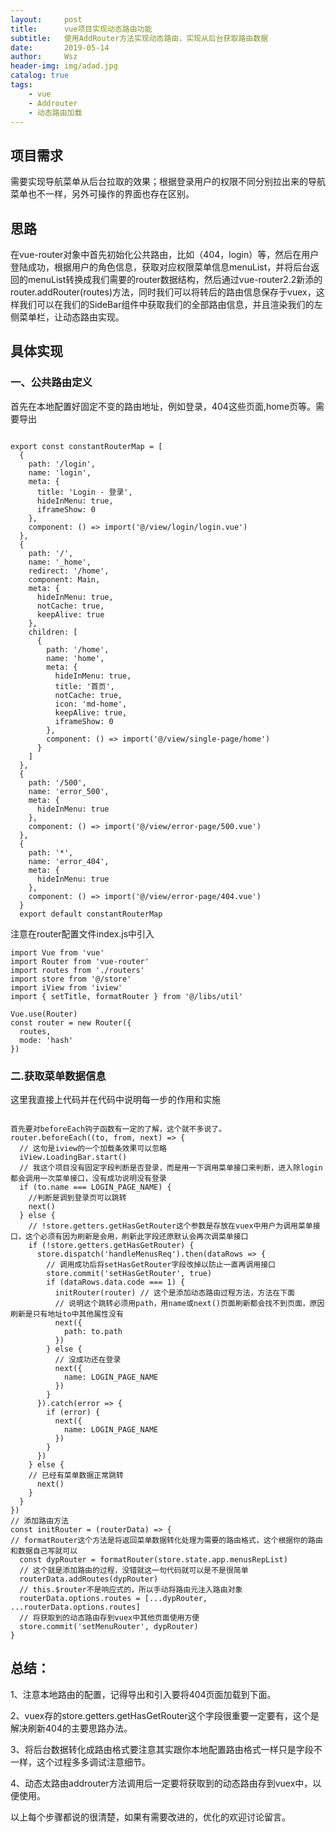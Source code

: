 ```yaml
---
layout:     post
title:      vue项目实现动态路由功能
subtitle:   使用AddRouter方法实现动态路由，实现从后台获取路由数据
date:       2019-05-14
author:     Wsz
header-img: img/adad.jpg
catalog: true
tags:
    - vue
    - Addrouter
    - 动态路由加载
---
```


## 项目需求

   需要实现导航菜单从后台拉取的效果；根据登录用户的权限不同分别拉出来的导航菜单也不一样，另外可操作的界面也存在区别。

## 思路

在vue-router对象中首先初始化公共路由，比如（404，login）等，然后在用户登陆成功，根据用户的角色信息，获取对应权限菜单信息menuList，并将后台返回的menuList转换成我们需要的router数据结构，然后通过vue-router2.2新添的router.addRouter(routes)方法，同时我们可以将转后的路由信息保存于vuex，这样我们可以在我们的SideBar组件中获取我们的全部路由信息，并且渲染我们的左侧菜单栏，让动态路由实现。

## 具体实现

### 一、公共路由定义

首先在本地配置好固定不变的路由地址，例如登录，404这些页面,home页等。需要导出
```

export const constantRouterMap = [
  {
    path: '/login',
    name: 'login',
    meta: {
      title: 'Login - 登录',
      hideInMenu: true,
      iframeShow: 0
    },
    component: () => import('@/view/login/login.vue')
  },
  {
    path: '/',
    name: '_home',
    redirect: '/home',
    component: Main,
    meta: {
      hideInMenu: true,
      notCache: true,
      keepAlive: true
    },
    children: [
      {
        path: '/home',
        name: 'home',
        meta: {
          hideInMenu: true,
          title: '首页',
          notCache: true,
          icon: 'md-home',
          keepAlive: true,
          iframeShow: 0
        },
        component: () => import('@/view/single-page/home')
      }
    ]
  },
  {
    path: '/500',
    name: 'error_500',
    meta: {
      hideInMenu: true
    },
    component: () => import('@/view/error-page/500.vue')
  },
  {
    path: '*',
    name: 'error_404',
    meta: {
      hideInMenu: true
    },
    component: () => import('@/view/error-page/404.vue')
  }
  export default constantRouterMap
```

注意在router配置文件index.js中引入  

```
import Vue from 'vue'
import Router from 'vue-router'
import routes from './routers'
import store from '@/store'
import iView from 'iview'
import { setTitle, formatRouter } from '@/libs/util'

Vue.use(Router)
const router = new Router({
  routes,
  mode: 'hash'
})

```

### 二.获取菜单数据信息

这里我直接上代码并在代码中说明每一步的作用和实施

```

首先要对beforeEach钩子函数有一定的了解，这个就不多说了。
router.beforeEach((to, from, next) => {
  // 这句是iview的一个加载条效果可以忽略
  iView.LoadingBar.start() 
  // 我这个项目没有固定字段判断是否登录，而是用一下调用菜单接口来判断，进入除login都会调用一次菜单接口，没有成功说明没有登录
  if (to.name === LOGIN_PAGE_NAME) {
    //判断是调到登录页可以跳转
    next()
  } else {
    // !store.getters.getHasGetRouter这个参数是存放在vuex中用户为调用菜单接口，这个必须有因为刷新是会用，刷新此字段还原默认会再次调菜单接口
    if (!store.getters.getHasGetRouter) {
      store.dispatch('handleMenusReq').then(dataRows => {
        // 调用成功后将setHasGetRouter字段改掉以防止一直再调用接口
        store.commit('setHasGetRouter', true)
        if (dataRows.data.code === 1) {
          initRouter(router) // 这个是添加动态路由过程方法，方法在下面
          // 说明这个跳转必须用path，用name或next()页面刷新都会找不到页面，原因刷新是只有地址to中其他属性没有
          next({
            path: to.path
          })
        } else {
          // 没成功还在登录
          next({
            name: LOGIN_PAGE_NAME
          })
        }
      }).catch(error => {
        if (error) {
          next({
            name: LOGIN_PAGE_NAME
          })
        }
      })
    } else {
    // 已经有菜单数据正常跳转
      next()
    }
  }
})
// 添加路由方法
const initRouter = (routerData) => {
// formatRouter这个方法是将返回菜单数据转化处理为需要的路由格式，这个根据你的路由和数据自己写就可以
  const dypRouter = formatRouter(store.state.app.menusRepList)
  // 这个就是添加路由的过程，没错就这一句代码就可以是不是很简单
  routerData.addRoutes(dypRouter)
  // this.$router不是响应式的，所以手动将路由元注入路由对象
  routerData.options.routes = [...dypRouter, ...routerData.options.routes]
  // 将获取到的动态路由存到vuex中其他页面使用方便
  store.commit('setMenuRouter', dypRouter)
}

```

## 总结：

1、注意本地路由的配置，记得导出和引入要将404页面加载到下面。  

2、vuex存的store.getters.getHasGetRouter这个字段很重要一定要有，这个是解决刷新404的主要思路办法。  

3、将后台数据转化成路由格式要注意其实跟你本地配置路由格式一样只是字段不一样，这个过程多多调试注意细节。 

4、动态太路由addrouter方法调用后一定要将获取到的动态路由存到vuex中，以便使用。  

以上每个步骤都说的很清楚，如果有需要改进的，优化的欢迎讨论留言。
